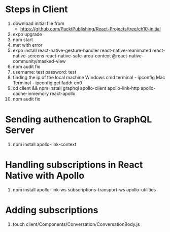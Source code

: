 # Steps in Client
1. download initial file from 
    - https://github.com/PacktPublishing/React-Projects/tree/ch10-initial
2.  expo upgrade
3.  npm start
4.  met with error
5.  expo install react-native-gesture-handler react-native-reanimated react-native-screens react-native-safe-area-context @react-native-community/masked-view
6.  npm audit fix
7.  username: test
    password: test
8.  finding the ip of the local machine
    Windows cmd terminal    - ipconfig
    Mac Terminal            - ipconfig getifaddr en0
9.  cd client && npm install graphql apollo-client apollo-link-http apollo-cache-inmemory react-apollo
10. npm audit fix

# Sending authencation to GraphQL Server
1.  npm install apollo-link-context

# Handling subscriptions in React Native with Apollo
1.  npm install apollo-link-ws subscriptions-transport-ws apollo-utilities

# Adding subscriptions
1.  touch client/Components/Conversation/ConversationBody.js